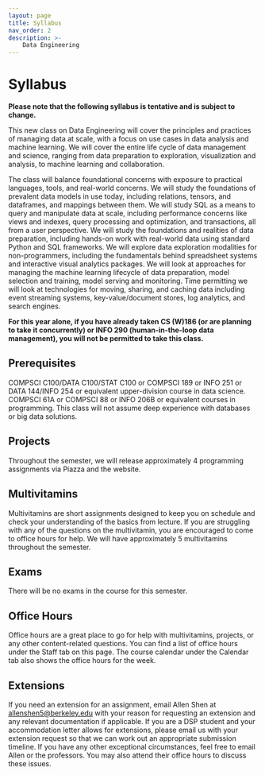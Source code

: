 ```yaml
---
layout: page
title: Syllabus
nav_order: 2
description: >-
    Data Engineering
---
```


# Syllabus

**Please note that the following syllabus is tentative and is subject to change.**

This new class on Data Engineering will cover the principles and practices of managing data at scale, with a focus on use cases in data analysis and machine learning. We will cover the entire life cycle of data management and science, ranging from data preparation to exploration, visualization and analysis, to machine learning and collaboration.

The class will balance foundational concerns with exposure to practical languages, tools, and real-world concerns. We will study the foundations of prevalent data models in use today, including relations, tensors, and dataframes, and mappings between them. We will study SQL as a means to query and manipulate data at scale, including performance concerns like views and indexes, query processing and optimization, and transactions, all from a user perspective. We will study the foundations and realities of data preparation, including hands-on work with real-world data using standard Python and SQL frameworks. We will explore data exploration modalities for non-programmers, including the fundamentals behind spreadsheet systems and interactive visual analytics packages. We will look at approaches for managing the machine learning lifecycle of data preparation, model selection and training, model serving and monitoring. Time permitting we will look at technologies for moving, sharing, and caching data including event streaming systems, key-value/document stores, log analytics, and search engines.

**For this year alone, if you have already taken CS (W)186 (or are planning to take it concurrently) or INFO 290 (human-in-the-loop data management), you will not be permitted to take this class.**

## Prerequisites

COMPSCI C100/DATA C100/STAT C100 or COMPSCI 189 or INFO 251 or DATA 144/INFO 254 or equivalent upper-division course in data science. COMPSCI 61A or COMPSCI 88 or INFO 206B or equivalent courses in programming. This class will not assume deep experience with databases or big data solutions.

<!-- TODO: Link to Gradescope and Piazza below
Before continuing, please make sure you are enrolled in the course Gradescope here, using your UC Berkeley credentials. Please also enroll in the course Piazza here, as Piazza is our primary method of communication and making announcements, and you are responsible for checking it frequently.
 -->

<!-- TODO: Finalize platforms and drop/slip day policy -->

<!-- TODO: Finalize OH policy: queue or not  -->

## Projects
Throughout the semester, we will release approximately 4 programming assignments via Piazza and the website.

## Multivitamins
Multivitamins are short assignments designed to keep you on schedule and check your understanding of the basics from lecture. If you are struggling with any of the questions on the multivitamin, you are encouraged to come to office hours for help. We will have approximately 5 multivitamins throughout the semester.

## Exams
There will be no exams in the course for this semester.

## Office Hours
Office hours are a great place to go for help with multivitamins, projects, or any other content-related questions. You can find a list of office hours under the Staff tab on this page. The course calendar under the Calendar tab also shows the office hours for the week.

<!-- TODO: Finalize Late Policy and Submission Policy
 -->

## Extensions
If you need an extension for an assignment, email Allen Shen at [allenshen5@berkeley.edu](mailto:allenshen5@berkeley.edu) with your reason for requesting an extension and any relevant documentation if applicable. If you are a DSP student and your accommodation letter allows for extensions, please email us with your extension request so that we can work out an appropriate submission timeline. If you have any other exceptional circumstances, feel free to email Allen or the professors. You may also attend their office hours to discuss these issues.

<!-- ## Grading TODO: Finalize Grading Policy
 -->
